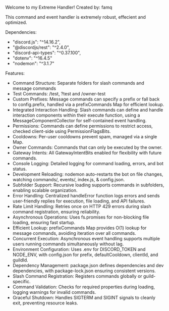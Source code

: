 Welcome to my Extreme Handler!
Created by: famq

This command and event handler is extremely robust, effecient and optimized.

Dependencies:

- "discord.js": "^14.16.2",
- "@discordjs/rest": "^2.4.0",
- "discord-api-types": "^0.37.100",
- "dotenv": "^16.4.5"
- "nodemon": "^3.1.7"

Features:

- Command Structure: Separate folders for slash commands and message commands
- Test Commands: /test, ?test and /owner-test
- Custom Prefixes: Message commands can specify a prefix or fall back to config.prefix, handled via a prefixCommands Map for efficient lookup.
- Integrated Interaction Handling: Slash commands can define and handle interaction components within their execute function, using a MessageComponentCollector for self-contained event handling.
- Permissions: Commands can define permissions to restrict access, checked client-side using PermissionFlagsBits.
- Cooldowns: Per-user cooldowns prevent spam, managed via a single Map.
- Owner Commands: Commands that can only be executed by the owner.
- Gateway Intents: All GatewayIntentBits enabled for flexibility with future commands.
- Console Logging: Detailed logging for command loading, errors, and bot status.
- Development Reloading: nodemon auto-restarts the bot on file changes, watching commands/, events/, index.js, & config.json.
- Subfolder Support: Recursive loading supports commands in subfolders, enabling scalable organization.
- Error Handling: Centralized handleError function logs errors and sends user-friendly replies for execution, file loading, and API failures.
- Rate Limit Handling: Retries once on HTTP 429 errors during slash command registration, ensuring reliability.
- Asynchronous Operations: Uses fs.promises for non-blocking file loading, ensuring fast startup.
- Efficient Lookup: prefixCommands Map provides O(1) lookup for message commands, avoiding iteration over all commands.
- Concurrent Execution: Asynchronous event handling supports multiple users running commands simultaneously without lag.
- Environment Configuration: Uses .env for DISCORD_TOKEN and NODE_ENV, with config.json for prefix, defaultCooldown, clientId, and guildId.
- Dependency Management: package.json defines dependencies and dev dependencies, with package-lock.json ensuring consistent versions.
- Slash Command Registration: Registers commands globally or guild-specific.
- Command Validation: Checks for required properties during loading, logging warnings for invalid commands.
- Graceful Shutdown: Handles SIGTERM and SIGINT signals to cleanly exit, preventing resource leaks.
